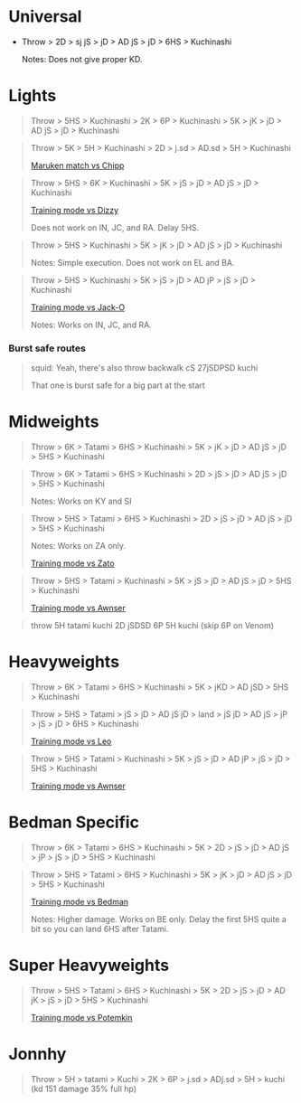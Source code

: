 # Universal
- Throw > 2D > sj jS > jD > AD jS > jD > 6HS > Kuchinashi
  
  Notes: Does not give proper KD.

# Lights
> Throw > 5HS > Kuchinashi > 2K > 6P > Kuchinashi > 5K > jK > jD > AD jS > jD > Kuchinashi


> Throw > 5K > 5H > Kuchinashi > 2D > j.sd > AD.sd > 5H > Kuchinashi 
>
> [Maruken match vs Chipp](https://youtu.be/4UE7FkCZneI?t=585)


> Throw > 5HS > 6K > Kuchinashi > 5K > jS > jD > AD jS > jD > Kuchinashi
>
> [Training mode vs Dizzy](https://twitter.com/whensOuren/status/861201303162294272)
>
>   Does not work on IN, JC, and RA. Delay 5HS.

> Throw > 5HS > Kuchinashi > 5K > jK > jD > AD jS > jD > Kuchinashi
>
> Notes: Simple execution. Does not work on EL and BA.

> Throw > 5HS > Kuchinashi > 5K > jS > jD > AD jP > jS > jD > Kuchinashi
> 
> [Training mode vs Jack-O](https://twitter.com/whensOuren/status/861203620917858308)
> 
>  Notes: Works on IN, JC, and RA.

### Burst safe routes

> squid: Yeah, there's also throw backwalk cS 27jSDPSD kuchi
> 
> 
> That one is burst safe for a big part at the start

# Midweights
> Throw > 6K > Tatami > 6HS > Kuchinashi > 5K > jK > jD > AD jS > jD > 5HS > Kuchinashi

> Throw > 6K > Tatami > 6HS > Kuchinashi > 2D > jS > jD > AD jS > jD > 5HS > Kuchinashi
> 
> Notes: Works on KY and SI

> Throw > 5HS > Tatami > 6HS > Kuchinashi > 2D > jS > jD > AD jS > jD > 5HS > Kuchinashi
>
> Notes: Works on  ZA only.
>
> [Training mode vs Zato](https://twitter.com/zonekensan/status/941008371578048512) 

>Throw > 5HS > Tatami > Kuchinashi > 5K > jS > jD > AD jS > jD > 5HS > Kuchinashi
>
> [Training mode vs Awnser](https://twitter.com/whensOuren/status/861316882703548416)

> throw 5H tatami kuchi 2D jSDSD 6P 5H kuchi (skip 6P on Venom)
>
#  Heavyweights
> Throw > 6K > Tatami > 6HS > Kuchinashi > 5K > jKD > AD jSD > 5HS > Kuchinashi

> Throw > 5HS > Tatami > jS > jD > AD jS jD > land > jS jD > AD jS > jP > jS > jD > 6HS > Kuchinashi
> 
> [Training mode vs Leo](https://youtu.be/DEuEpgwx4zc) 

> Throw > 5HS > Tatami > Kuchinashi > 5K > jS > jD > AD jP > jS > jD > 5HS > Kuchinashi
> 
> [Training mode vs Awnser](https://twitter.com/whensOuren/status/861316882703548416)

# Bedman Specific
> Throw > 6K > Tatami > 6HS > Kuchinashi > 5K > 2D > jS > jD > AD jS > jP > jS > jD > 5HS > Kuchinashi

> Throw > 5HS > Tatami > 6HS > Kuchinashi > 5K > jK > jD > AD jS > jD > 5HS > Kuchinashi
> 
> [Training mode vs Bedman](https://twitter.com/whensOuren/status/861319165931663364)
> 
> Notes: Higher damage. Works on BE only. Delay the first 5HS quite a bit so you can land 6HS after Tatami.

# Super Heavyweights
> Throw > 5HS > Tatami > 6HS > Kuchinashi > 5K > 2D > jS > jD > AD jK > jS > jD > 5HS > Kuchinashi
> 
> [Training mode vs Potemkin](https://youtu.be/I_Ck9V1pvsw)



# Jonnhy

> Throw > 5H > tatami > Kuchi > 2K > 6P > j.sd > ADj.sd > 5H > kuchi  (kd 151 damage 35% full hp)

>

>

>

>

>

>

>

>

> 

>

>

>

>

>

>

>

>

>

>

>

>

>

>

>

>

>

>

>

>




